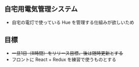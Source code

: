 ## 自宅用電気管理システム

- 自宅の電灯で使っている Hue を管理する仕組みが欲しいため

## 目標

- ~~一旦1日（8時間）をリリース目標、後は随時更新とする~~
- フロントに React + Redux を練習で使うものとする

